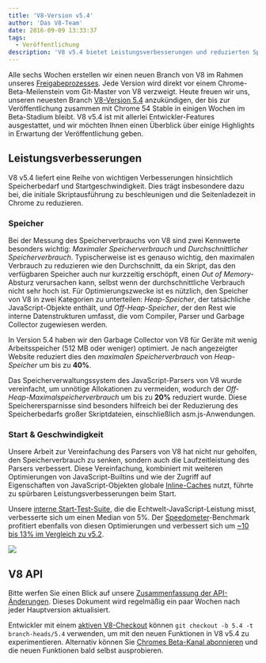 ```yaml
---
title: 'V8-Version v5.4'
author: 'Das V8-Team'
date: 2016-09-09 13:33:37
tags:
  - Veröffentlichung
description: 'V8 v5.4 bietet Leistungsverbesserungen und reduzierten Speicherverbrauch.'
---
```

Alle sechs Wochen erstellen wir einen neuen Branch von V8 im Rahmen unseres [Freigabeprozesses](/docs/release-process). Jede Version wird direkt vor einem Chrome-Beta-Meilenstein vom Git-Master von V8 verzweigt. Heute freuen wir uns, unseren neuesten Branch [V8-Version 5.4](https://chromium.googlesource.com/v8/v8.git/+log/branch-heads/5.4) anzukündigen, der bis zur Veröffentlichung zusammen mit Chrome 54 Stable in einigen Wochen im Beta-Stadium bleibt. V8 v5.4 ist mit allerlei Entwickler-Features ausgestattet, und wir möchten Ihnen einen Überblick über einige Highlights in Erwartung der Veröffentlichung geben.

<!--truncate-->
## Leistungsverbesserungen

V8 v5.4 liefert eine Reihe von wichtigen Verbesserungen hinsichtlich Speicherbedarf und Startgeschwindigkeit. Dies trägt insbesondere dazu bei, die initiale Skriptausführung zu beschleunigen und die Seitenladezeit in Chrome zu reduzieren.

### Speicher

Bei der Messung des Speicherverbrauchs von V8 sind zwei Kennwerte besonders wichtig: _Maximaler Speicherverbrauch_ und _Durchschnittlicher Speicherverbrauch_. Typischerweise ist es genauso wichtig, den maximalen Verbrauch zu reduzieren wie den Durchschnitt, da ein Skript, das den verfügbaren Speicher auch nur kurzzeitig erschöpft, einen _Out of Memory_-Absturz verursachen kann, selbst wenn der durchschnittliche Verbrauch nicht sehr hoch ist. Für Optimierungszwecke ist es nützlich, den Speicher von V8 in zwei Kategorien zu unterteilen: _Heap-Speicher_, der tatsächliche JavaScript-Objekte enthält, und _Off-Heap-Speicher_, der den Rest wie interne Datenstrukturen umfasst, die vom Compiler, Parser und Garbage Collector zugewiesen werden.

In Version 5.4 haben wir den Garbage Collector von V8 für Geräte mit wenig Arbeitsspeicher (512 MB oder weniger) optimiert. Je nach angezeigter Website reduziert dies den _maximalen Speicherverbrauch_ von _Heap-Speicher_ um bis zu **40%**.

Das Speicherverwaltungssystem des JavaScript-Parsers von V8 wurde vereinfacht, um unnötige Allokationen zu vermeiden, wodurch der _Off-Heap-Maximalspeicherverbrauch_ um bis zu **20%** reduziert wurde. Diese Speicherersparnisse sind besonders hilfreich bei der Reduzierung des Speicherbedarfs großer Skriptdateien, einschließlich asm.js-Anwendungen.

### Start & Geschwindigkeit

Unsere Arbeit zur Vereinfachung des Parsers von V8 hat nicht nur geholfen, den Speicherverbrauch zu senken, sondern auch die Laufzeitleistung des Parsers verbessert. Diese Vereinfachung, kombiniert mit weiteren Optimierungen von JavaScript-Builtins und wie der Zugriff auf Eigenschaften von JavaScript-Objekten globale [Inline-Caches](https://en.wikipedia.org/wiki/Inline_caching) nutzt, führte zu spürbaren Leistungsverbesserungen beim Start.

Unsere [interne Start-Test-Suite](https://www.youtube.com/watch?v=xCx4uC7mn6Y), die die Echtwelt-JavaScript-Leistung misst, verbesserte sich um einen Median von 5%. Der [Speedometer](http://browserbench.org/Speedometer/)-Benchmark profitiert ebenfalls von diesen Optimierungen und verbessert sich um [~10 bis 13% im Vergleich zu v5.2](https://chromeperf.appspot.com/report?sid=f5414b72e864ffaa4fd4291fa74bf3fd7708118ba534187d36113d8af5772c86&start_rev=393766&end_rev=416239).

![](/_img/v8-release-54/speedometer.png)

## V8 API

Bitte werfen Sie einen Blick auf unsere [Zusammenfassung der API-Änderungen](https://docs.google.com/document/d/1g8JFi8T_oAE_7uAri7Njtig7fKaPDfotU6huOa1alds/edit). Dieses Dokument wird regelmäßig ein paar Wochen nach jeder Hauptversion aktualisiert.

Entwickler mit einem [aktiven V8-Checkout](/docs/source-code#using-git) können `git checkout -b 5.4 -t branch-heads/5.4` verwenden, um mit den neuen Funktionen in V8 v5.4 zu experimentieren. Alternativ können Sie [Chromes Beta-Kanal abonnieren](https://www.google.com/chrome/browser/beta.html) und die neuen Funktionen bald selbst ausprobieren.
